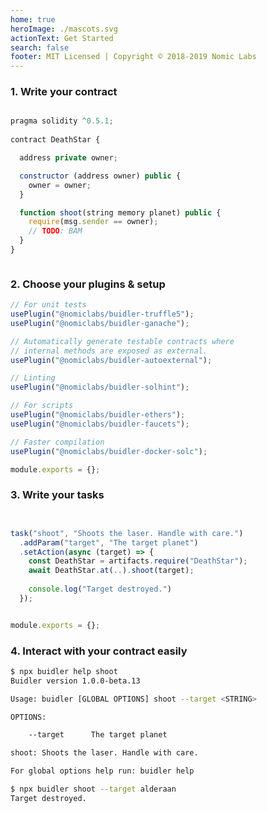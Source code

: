 ```yaml
---
home: true 
heroImage: ./mascots.svg
actionText: Get Started
search: false
footer: MIT Licensed | Copyright © 2018-2019 Nomic Labs
---
```

<div>

  <div class="example-1">
  <h3>1. Write your contract</h3>

  ```js

  pragma solidity ^0.5.1;
      
  contract DeathStar {

    address private owner;

    constructor (address owner) public {
      owner = owner;
    }

    function shoot(string memory planet) public {
      require(msg.sender == owner);
      // TODO: BAM
    }
  }



  ```

  </div>


  <div class="example-2">
  <h3>2. Choose your plugins & setup</h3>

  ```js
  // For unit tests
  usePlugin("@nomiclabs/buidler-truffle5");
  usePlugin("@nomiclabs/buidler-ganache");

  // Automatically generate testable contracts where
  // internal methods are exposed as external.
  usePlugin("@nomiclabs/buidler-autoexternal");

  // Linting
  usePlugin("@nomiclabs/buidler-solhint");

  // For scripts
  usePlugin("@nomiclabs/buidler-ethers");
  usePlugin("@nomiclabs/buidler-faucets");

  // Faster compilation
  usePlugin("@nomiclabs/buidler-docker-solc");

  module.exports = {};
  ```

  </div>

  <div class="clear"></div>

  <div class="example-3">
  <h3>3. Write your tasks</h3>

  ```js


  task("shoot", "Shoots the laser. Handle with care.")
    .addParam("target", "The target planet")
    .setAction(async (target) => {
      const DeathStar = artifacts.require("DeathStar");
      await DeathStar.at(..).shoot(target);
      
      console.log("Target destroyed.")
    });


  module.exports = {};


  ```

  </div>


  <div class="example-4">
  <h3>4. Interact with your contract easily</h3>

  ```sh
  $ npx buidler help shoot
  Buidler version 1.0.0-beta.13

  Usage: buidler [GLOBAL OPTIONS] shoot --target <STRING>

  OPTIONS:

      --target      The target planet

  shoot: Shoots the laser. Handle with care.

  For global options help run: buidler help

  $ npx buidler shoot --target alderaan
  Target destroyed.
  ```

  </div>
  <div class="clear"></div>
</div>
